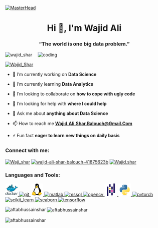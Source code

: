[![MasterHead](https://images.squarespace-cdn.com/content/v1/6047ca3c6bae4359c8fdca85/1615321348433-U0P7ALKF0CLK5X6EJKT7/Google_Cloud_DataAnalytics-Bannergif.gif?format=2500w)](https://rishavchanda.io)
<h1 align="center">Hi 👋, I'm Wajid Ali</h1>
<h3 align="center">“The world is one big data problem.”</h3>
<img align="right" alt="coding" width="400" src ="https://cdn.dribbble.com/users/1162077/screenshots/3848914/programmer.gif">
<p align="left"> <img src="" alt="wajid_shar" /> </p>

<p align="left"> <a href="https://twitter.com/SHAR_BALOUCH1" target="blank"><img src="https://img.shields.io/twitter/follow/SHAR_BALOUCH1?logo=twitter&style=for-the-badge" alt="Wajid_Shar" /></a> </p>

- 🔭 I’m currently working on **Data Science**

- 🌱 I’m currently learning **Data Analytics**

- 👯 I’m looking to collaborate on **how to cope with ugly code**

- 🤝 I’m looking for help with **where I could help**

- 💬 Ask me about **anything about Data Science**

- 📫 How to reach me **Wajid.Ali.Shar.Balouch@Gmail.Com**

- ⚡ Fun fact **eager to learn new things on daily basis**

<h3 align="left">Connect with me:</h3>
<p align="left">
<a href="https://twitter.com/SHAR_BALOUCH1" target="blank"><img align="center" src="https://raw.githubusercontent.com/rahuldkjain/github-profile-readme-generator/master/src/images/icons/Social/twitter.svg" alt="Waji_shar" height="30" width="40" /></a>
<a href="https://www.linkedin.com/in/wajid-ali-shar-balouch-41875623b/" target="blank"><img align="center" src="https://raw.githubusercontent.com/rahuldkjain/github-profile-readme-generator/master/src/images/icons/Social/linked-in-alt.svg" alt="wajid-ali-shar-balouch-41875623b" height="30" width="40" /></a>
<a href="#" target="blank"><img align="center" src="https://raw.githubusercontent.com/rahuldkjain/github-profile-readme-generator/master/src/images/icons/Social/facebook.svg" alt="Wajid.shar" height="30" width="40" /></a>
</p>

<h3 align="left">Languages and Tools:</h3>
<p align="left"> <a href="https://www.docker.com/" target="_blank" rel="noreferrer"> <img src="https://raw.githubusercontent.com/devicons/devicon/master/icons/docker/docker-original-wordmark.svg" alt="docker" width="40" height="40"/> </a> <a href="https://git-scm.com/" target="_blank" rel="noreferrer"> <img src="https://www.vectorlogo.zone/logos/git-scm/git-scm-icon.svg" alt="git" width="40" height="40"/> </a> <a href="https://www.linux.org/" target="_blank" rel="noreferrer"> <img src="https://raw.githubusercontent.com/devicons/devicon/master/icons/linux/linux-original.svg" alt="linux" width="40" height="40"/> </a> <a href="https://www.mathworks.com/" target="_blank" rel="noreferrer"> <img src="https://upload.wikimedia.org/wikipedia/commons/2/21/Matlab_Logo.png" alt="matlab" width="40" height="40"/> </a> <a href="https://www.microsoft.com/en-us/sql-server" target="_blank" rel="noreferrer"> <img src="https://www.svgrepo.com/show/303229/microsoft-sql-server-logo.svg" alt="mssql" width="40" height="40"/> </a> <a href="https://opencv.org/" target="_blank" rel="noreferrer"> <img src="https://www.vectorlogo.zone/logos/opencv/opencv-icon.svg" alt="opencv" width="40" height="40"/> </a> <a href="https://pandas.pydata.org/" target="_blank" rel="noreferrer"> <img src="https://raw.githubusercontent.com/devicons/devicon/2ae2a900d2f041da66e950e4d48052658d850630/icons/pandas/pandas-original.svg" alt="pandas" width="40" height="40"/> </a> <a href="https://www.python.org" target="_blank" rel="noreferrer"> <img src="https://raw.githubusercontent.com/devicons/devicon/master/icons/python/python-original.svg" alt="python" width="40" height="40"/> </a> <a href="https://pytorch.org/" target="_blank" rel="noreferrer"> <img src="https://www.vectorlogo.zone/logos/pytorch/pytorch-icon.svg" alt="pytorch" width="40" height="40"/> </a> <a href="https://scikit-learn.org/" target="_blank" rel="noreferrer"> <img src="https://upload.wikimedia.org/wikipedia/commons/0/05/Scikit_learn_logo_small.svg" alt="scikit_learn" width="40" height="40"/> </a> <a href="https://seaborn.pydata.org/" target="_blank" rel="noreferrer"> <img src="https://seaborn.pydata.org/_images/logo-mark-lightbg.svg" alt="seaborn" width="40" height="40"/> </a> <a href="https://www.tensorflow.org" target="_blank" rel="noreferrer"> <img src="https://www.vectorlogo.zone/logos/tensorflow/tensorflow-icon.svg" alt="tensorflow" width="40" height="40"/> </a> </p>

<p><img align="left" src="https://github-readme-stats.vercel.app/api/top-langs?username=aftabhussainshar&show_icons=true&locale=en&layout=compact" alt="aftabhussainshar" /></p>

<p>&nbsp;<img align="center" src="https://github-readme-stats.vercel.app/api?username=aftabhussainshar&show_icons=true&locale=en" alt="aftabhussainshar" /></p>

<p><img align="center" src="https://github-readme-streak-stats.herokuapp.com/?user=aftabhussainshar&" alt="aftabhussainshar" /></p>
